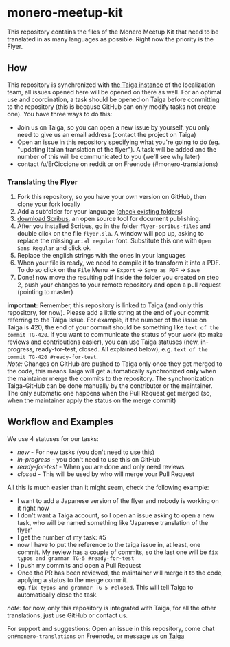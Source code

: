 # monero-meetup-kit

This repository contains the files of the Monero Meetup Kit that need to be translated in as many languages as possible. Right now the priority is the Flyer.

## How

This repository is synchronized with [the Taiga instance](https://taiga.getmonero.org/project/erciccione-monero-localization) of the localization team, all issues opened here will be opened on there as well. For an optimal use and coordination, a task should be opened on Taiga before committing to the repository (this is because GitHub can only modify tasks not create one). You have three ways to do this:
- Join us on Taiga, so you can open a new issue by yourself, you only need to give us an email address (contact the project on Taiga)
- Open an issue in this repository specifying what you're going to do (eg. "updating Italian translation of the flyer"). A task will be added and the number of this will be communicated to you (we'll see why later)
- contact /u/ErCiccione on reddit or on Freenode (#monero-translations)

### Translating the Flyer

1. Fork this repository, so you have your own version on GitHub, then clone your fork locally
2. Add a subfolder for your language ([check existing folders](https://github.com/erciccione/monero-meetup-kit/tree/master/translations))
3. [download Scribus](https://www.scribus.net/downloads/stable-branch/), an open source tool for document publishing.
4. After you installed Scribus, go in the folder `flyer-scribus-files` and double click on the file `flyer.sla`. A window will pop up, asking to replace the missing `arial regular` font. Substitute this one with `Open Sans Regular` and click ok.
5. Replace the english strings with the ones in your languages
6. When your file is ready, we need to compile it to transform it into a PDF. To do so click on the `File` Menu -> `Export` -> `Save as PDF` -> `Save`
7. Done! now move the resulting pdf inside the folder you created on step 2, push your changes to your remote repository and open a pull request (pointing to master)

**important:** Remember, this repository is linked to Taiga (and only this repository, for now). Please add a little string at the end of your commit referring to the Taiga Issue. For example, if the number of the issue on Taiga is 420, the end of your commit should be something like `text of the commit TG-420`. If you want to communicate the status of your work (to make reviews and contributions easier), you can use Taiga statuses (new, in-progress, ready-for-test, closed. All explained below), e.g. `text of the commit TG-420 #ready-for-test`.    
*Note:* Changes on GitHub are pushed to Taiga only once they get merged to the code, this means Taiga will get automatically synchronized **only** when the maintainer merge the commits to the repository. The synchronization Taiga-GitHub can be done manually by the contributor or the maintainer. The only automatic one happens when the Pull Request get merged (so, when the maintainer apply the status on the merge commit)

## Workflow and Examples
We use 4 statuses for our tasks:
- *new* - For new tasks (you don't need to use this)
- *in-progress* - you don't need to use this on GitHub
- *ready-for-test* - When you are done and only need reviews 
- *closed* - This will be used by who will merge your Pull Request


All this is much easier than it might seem, check the following example:

- I want to add a Japanese version of the flyer and nobody is working on it right now 
- I don't want a Taiga account, so I open an issue asking to open a new task, who will be named something like 'Japanese translation of the flyer'
- I get the number of my task: #5
- now I have to put the reference to the taiga issue in, at least, one commit. My review has a couple of commits, so the last one will be `fix typos and grammar TG-5 #ready-for-test`
- I push my commits and open a Pull Request
- Once the PR has been reviewed, the maintainer will merge it to the code, applying a status to the merge commit.    
eg. `fix typos and grammar TG-5 #closed`. This will tell Taiga to automatically close the task.

*note:* for now, only this repository is integrated with Taiga, for all the other translations, just use GitHub or contact us.

For support and suggestions: Open an issue in this repository, come chat on`#monero-translations` on Freenode, or message us on [Taiga](https://taiga.getmonero.org/project/erciccione-monero-localization/)
